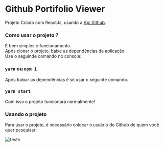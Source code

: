 # Github Portifolio Viewer

Projeto Criado com ReactJs, usando a [Api Github](https://developer.github.com/v3/).<br />


### Como usar o projeto ?

É bem simples o funcionamento.<br />
Após clonar o projeto, baixe as dependências da aplicação.<br/>
Use o seguinde comando no console:
### `yarn` ou `npm i `

Após baixar as dependências é só usar o seguinte comando.<br />

### `yarn start`

Com isso o projeto funcionará normalmente!

### Usando o projeto

Para usar o projeto, é necessário colocar o usuário do Github de quem você quer pesquisar:

![teste](https://user-images.githubusercontent.com/49910898/73710656-61c45a00-46e3-11ea-9cfe-7d51237d0c9e.gif)
